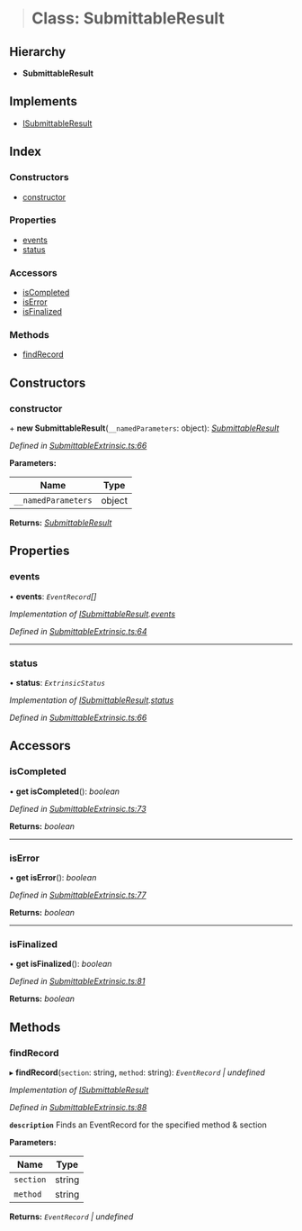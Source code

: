 > # Class: SubmittableResult

## Hierarchy

* **SubmittableResult**

## Implements

* [ISubmittableResult](../interfaces/_submittableextrinsic_.isubmittableresult.md)

## Index

### Constructors

* [constructor](_submittableextrinsic_.submittableresult.md#constructor)

### Properties

* [events](_submittableextrinsic_.submittableresult.md#events)
* [status](_submittableextrinsic_.submittableresult.md#status)

### Accessors

* [isCompleted](_submittableextrinsic_.submittableresult.md#iscompleted)
* [isError](_submittableextrinsic_.submittableresult.md#iserror)
* [isFinalized](_submittableextrinsic_.submittableresult.md#isfinalized)

### Methods

* [findRecord](_submittableextrinsic_.submittableresult.md#findrecord)

## Constructors

###  constructor

\+ **new SubmittableResult**(`__namedParameters`: object): *[SubmittableResult](_submittableextrinsic_.submittableresult.md)*

*Defined in [SubmittableExtrinsic.ts:66](https://github.com/polkadot-js/api/blob/9bd5c09/packages/api/src/SubmittableExtrinsic.ts#L66)*

**Parameters:**

Name | Type |
------ | ------ |
`__namedParameters` | object |

**Returns:** *[SubmittableResult](_submittableextrinsic_.submittableresult.md)*

## Properties

###  events

• **events**: *`EventRecord`[]*

*Implementation of [ISubmittableResult](../interfaces/_submittableextrinsic_.isubmittableresult.md).[events](../interfaces/_submittableextrinsic_.isubmittableresult.md#events)*

*Defined in [SubmittableExtrinsic.ts:64](https://github.com/polkadot-js/api/blob/9bd5c09/packages/api/src/SubmittableExtrinsic.ts#L64)*

___

###  status

• **status**: *`ExtrinsicStatus`*

*Implementation of [ISubmittableResult](../interfaces/_submittableextrinsic_.isubmittableresult.md).[status](../interfaces/_submittableextrinsic_.isubmittableresult.md#status)*

*Defined in [SubmittableExtrinsic.ts:66](https://github.com/polkadot-js/api/blob/9bd5c09/packages/api/src/SubmittableExtrinsic.ts#L66)*

## Accessors

###  isCompleted

• **get isCompleted**(): *boolean*

*Defined in [SubmittableExtrinsic.ts:73](https://github.com/polkadot-js/api/blob/9bd5c09/packages/api/src/SubmittableExtrinsic.ts#L73)*

**Returns:** *boolean*

___

###  isError

• **get isError**(): *boolean*

*Defined in [SubmittableExtrinsic.ts:77](https://github.com/polkadot-js/api/blob/9bd5c09/packages/api/src/SubmittableExtrinsic.ts#L77)*

**Returns:** *boolean*

___

###  isFinalized

• **get isFinalized**(): *boolean*

*Defined in [SubmittableExtrinsic.ts:81](https://github.com/polkadot-js/api/blob/9bd5c09/packages/api/src/SubmittableExtrinsic.ts#L81)*

**Returns:** *boolean*

## Methods

###  findRecord

▸ **findRecord**(`section`: string, `method`: string): *`EventRecord` | undefined*

*Implementation of [ISubmittableResult](../interfaces/_submittableextrinsic_.isubmittableresult.md)*

*Defined in [SubmittableExtrinsic.ts:88](https://github.com/polkadot-js/api/blob/9bd5c09/packages/api/src/SubmittableExtrinsic.ts#L88)*

**`description`** Finds an EventRecord for the specified method & section

**Parameters:**

Name | Type |
------ | ------ |
`section` | string |
`method` | string |

**Returns:** *`EventRecord` | undefined*